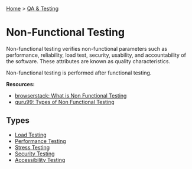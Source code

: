 [Home](../../README.md) > [QA & Testing](./README.md)

# Non-Functional Testing

Non-functional testing verifies non-functional parameters such as performance, reliability, load test, security, usability, and accountability of the software. These attributes are known as quality characteristics.

Non-functional testing is performed after functional testing.

**Resources:**
- [browserstack: What is Non Functional Testing](https://www.browserstack.com/guide/what-is-non-functional-testing)
- [guru99: Types of Non Functional Testing](https://www.guru99.com/non-functional-testing.html)

## Types
- [Load Testing](./testing.load.md)
- [Performance Testing](./testing.performance.md)
- [Stress Testing](./testing.stress.md)
- [Security Testing](./testing.security.md)
- [Accessibility Testing](./testing.accessibility.md)
